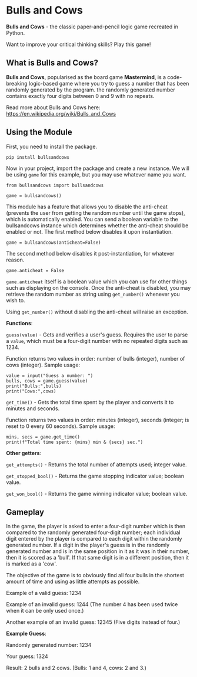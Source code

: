 
# Bulls and Cows
**Bulls and Cows** - the classic paper-and-pencil logic game recreated in Python.

Want to improve your critical thinking skills? Play this game!

## What is Bulls and Cows?
**Bulls and Cows**, popularised as the board game **Mastermind**, is a code-breaking logic-based game where you try to guess a number that has been randomly generated by the program. the randomly generated number contains exactly four digits between 0 and 9 with no repeats.

Read more about Bulls and Cows here: https://en.wikipedia.org/wiki/Bulls_and_Cows

## Using the Module
First, you need to install the package.

```pip install bullsandcows```

Now in your project, import the package and create a new instance. We will be using ```game``` for this example, but you may use whatever name you want.

```
from bullsandcows import bullsandcows

game = bullsandcows()
```

This module has a feature that allows you to disable the anti-cheat (prevents the user from getting the random number until the game stops), which is automatically enabled. You can send a boolean variable to the bullsandcows instance which determines whether the anti-cheat should be enabled or not. The first method below disables it upon instantiation.

```
game = bullsandcows(anticheat=False)
```

The second method below disables it post-instantiation, for whatever reason.

```
game.anticheat = False
```

```game.anticheat``` itself is a boolean value which you can use for other things such as displaying on the console. Once the anti-cheat is disabled, you may retrieve the random number as string using ```get_number()``` whenever you wish to.

Using ```get_number()``` without disabling the anti-cheat will raise an exception.

**Functions**:

```guess(value)``` - Gets and verifies a user's guess. Requires the user to parse a ```value```, which must be a four-digit number with no repeated digits such as 1234. 

Function returns two values in order: number of bulls (integer), number of cows (integer). Sample usage:

```
value = input("Guess a number: ")
bulls, cows = game.guess(value)
print("Bulls:",bulls)
print("Cows:",cows)
```

```get_time()``` - Gets the total time spent by the player and converts it to minutes and seconds.

Function returns two values in order: minutes (integer), seconds (integer; is reset to 0 every 60 seconds). Sample usage:

```
mins, secs = game.get_time()
print(f"Total time spent: {mins} min & {secs} sec.")
```

**Other getters**:

```get_attempts()``` - Returns the total number of attempts used; integer value.

```get_stopped_bool()``` - Returns the game stopping indicator value; boolean value.

```get_won_bool()``` - Returns the game winning indicator value; boolean value.

## Gameplay
In the game, the player is asked to enter a four-digit number which is then compared to the randomly generated four-digit number; each individual digit entered by the player is compared to each digit within the randomly generated number. If a digit in the player's guess is in the randomly generated number and is in the same position in it as it was in their number, then it is scored as a 'bull'. If that same digit is in a different position, then it is marked as a 'cow'.

The objective of the game is to obviously find all four bulls in the shortest amount of time and using as little attempts as possible.

Example of a valid guess: 1234

Example of an invalid guess: 1244 (The number 4 has been used twice when it can be only used once.)

Another example of an invalid guess: 12345 (Five digits instead of four.)

**Example Guess**:

Randomly generated number: 1234

Your guess: 1324

Result: 2 bulls and 2 cows. (Bulls: 1 and 4, cows: 2 and 3.)
